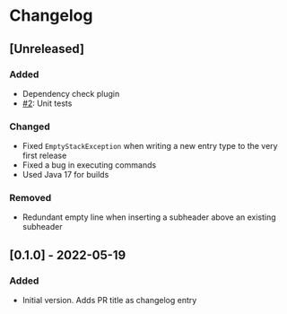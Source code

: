# Changelog

## [Unreleased]
### Added
- Dependency check plugin
- [#2](https://github.com/devatherock/changelog-updater/issues/2): Unit tests

### Changed
- Fixed `EmptyStackException` when writing a new entry type to the very first release
- Fixed a bug in executing commands
- Used Java 17 for builds

### Removed
- Redundant empty line when inserting a subheader above an existing subheader

## [0.1.0] - 2022-05-19
### Added
- Initial version. Adds PR title as changelog entry